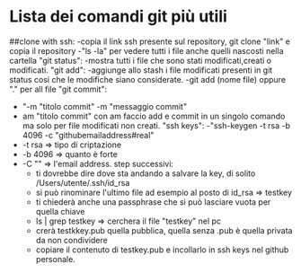 # Lista dei comandi git più utili

##clone with ssh: 
 -copia il link ssh presente sul repository,  git clone "link" e copia il repository
 -"ls -la" per vedere tutti i file anche quelli nascosti nella cartella
"git status":
 -mostra tutti i file che sono stati modificati,creati o modificati.
"git add":
  -aggiunge allo stash i file modificati presenti in git status cosi che le modifiche siano considerate.
  -git add (nome file) oppure "." per all file
 "git commit":
  - "-m "titolo commit" -m "messaggio commit"
  - am "titolo commit" con am faccio add e commit in un singolo comando ma solo per file modificati non creati.
 "ssh keys":
  -"ssh-keygen -t rsa -b 4096 -c "githubemailaddress#real"
  - -t rsa => tipo di criptazione
  - -b 4096 => quanto è forte
  - -C "" => l'email address.
  step successivi:
    - ti dovrebbe dire dove sta andando a salvare la key, di solito /Users/utente/.ssh/id_rsa
    - si può rinominare l'ultimo file ad esempio al posto di id_rsa => testkey
    - ti chiederà anche una passphrase che si può lasciare vuota per quella chiave
    - ls | grep testkey => cerchera il file "testkey" nel pc
    - crerà testkkey.pub quella pubblica, quella senza .pub è quella privata da non condividere
    - copiare il contenuto di testkey.pub e incollarlo in ssh keys nel github personale.
